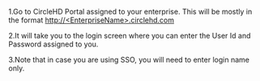 1.Go to CircleHD Portal assigned to your enterprise. This will be mostly in the format [http://&lt;EnterpriseName&gt;.circlehd.com](http://<EnterpriseName>.circlehd.com)

2.It will take you to the login screen where you can enter the User Id and Password assigned to you.

3.Note that in case you are using SSO, you will need to enter login name only.


